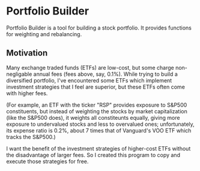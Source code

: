 # Portfolio Builder
Portfolio Builder is a tool for building a stock portfolio. It provides functions for weighting and rebalancing.

## Motivation
Many exchange traded funds (ETFs) are low-cost, but some charge non-negligable annual fees (fees above, say, 0.1%). While trying to build a diversified portfolio, I've encountered some ETFs which implement investment strategies that I feel are superior, but these ETFs often come with higher fees. 

(For example, an ETF with the ticker "RSP" provides exposure to S&P500 constituents, but instead of weighting the stocks by market capitalization (like the S&P500 does), it weights all constiteunts equally, giving more exposure to undervalued stocks and less to overvalued ones; unfortunately, its expense ratio is 0.2%, about 7 times that of Vanguard's VOO ETF which tracks the S&P500.)

I want the benefit of the investment strategies of higher-cost ETFs without the disadvantage of larger fees. So I created this program to copy and execute those strategies for free.
